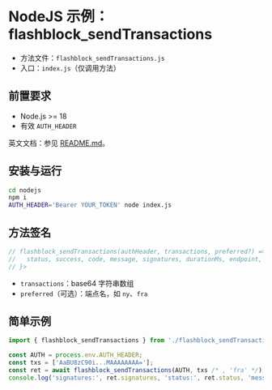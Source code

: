 # NodeJS 示例：flashblock_sendTransactions

- 方法文件：`flashblock_sendTransactions.js`
- 入口：`index.js`（仅调用方法）

## 前置要求
- Node.js >= 18
- 有效 `AUTH_HEADER`

英文文档：参见 [README.md](https://github.com/FlashBlocktrade/submit-examples/blob/main/nodejs/README.md)。

## 安装与运行
```bash
cd nodejs
npm i
AUTH_HEADER='Bearer YOUR_TOKEN' node index.js
```

## 方法签名
```js
// flashblock_sendTransactions(authHeader, transactions, preferred?) => Promise<{
//   status, success, code, message, signatures, durationMs, endpoint, raw
// }>
```
- `transactions`：base64 字符串数组
- `preferred`（可选）：端点名，如 `ny`、`fra`

## 简单示例
```js
import { flashblock_sendTransactions } from './flashblock_sendTransactions.js';

const AUTH = process.env.AUTH_HEADER;
const txs = ['AaBU8zC90i...MAAAAAAAA='];
const ret = await flashblock_sendTransactions(AUTH, txs /* , 'fra' */);
console.log('signatures:', ret.signatures, 'status:', ret.status, 'message:', ret.message, 'ms:', ret.durationMs, 'ep:', ret.endpoint);
```
